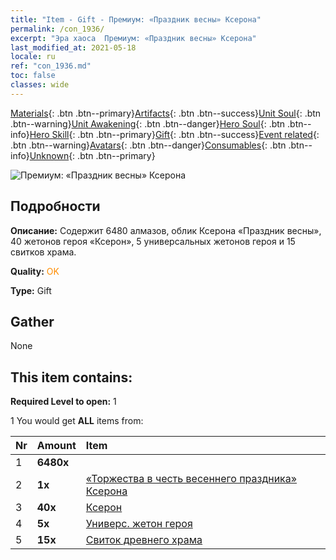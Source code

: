 ```yaml
---
title: "Item - Gift - Премиум: «Праздник весны» Ксерона"
permalink: /con_1936/
excerpt: "Эра хаоса  Премиум: «Праздник весны» Ксерона"
last_modified_at: 2021-05-18
locale: ru
ref: "con_1936.md"
toc: false
classes: wide
---
```

 [Materials](/ItemsRU/){: .btn .btn--primary}[Artifacts](/ItemsRU/Artifacts/){: .btn .btn--success}[Unit Soul](/ItemsRU/UnitSoul/){: .btn .btn--warning}[Unit Awakening](/ItemsRU/UnitAwakening/){: .btn .btn--danger}[Hero Soul](/ItemsRU/HeroSoul/){: .btn .btn--info}[Hero Skill](/ItemsRU/HeroSkill/){: .btn .btn--primary}[Gift](/ItemsRU/Gift/){: .btn .btn--success}[Event related](/ItemsRU/Events/){: .btn .btn--warning}[Avatars](/ItemsRU/Avatars/){: .btn .btn--danger}[Consumables](/ItemsRU/Consumables/){: .btn .btn--info}[Unknown](/ItemsRU/Unknown/){: .btn .btn--primary}

 ![Премиум: «Праздник весны» Ксерона](/images/t/i_907559.png)

## Подробности
 **Описание:** Содержит 6480 алмазов, облик Ксерона «Праздник весны», 40 жетонов героя «Ксерон», 5 универсальных жетонов героя и 15 свитков храма.

 **Quality:** <span style="color: #FF8C00">OK</span>

 **Type:** Gift

## Gather

  None

## This item contains:

 **Required Level to open:** 1

 1 You would get **ALL** items  from:

  | Nr | Amount |     Item    |
  |:---|:-------|:------------|
  | 1 |  **6480x** | <i class="fas fa-gem"/> |  | 
  | 2 |  **1x** | [«Торжества в честь весеннего праздника» Ксерона](/ItemsRU/con_1063/) |  | 
  | 3 |  **40x** | [Ксерон](/ItemsRU/her_383/) |  | 
  | 4 |  **5x** | [Универс. жетон героя](/ItemsRU/her_358/) |  | 
  | 5 |  **15x** | [Свиток древнего храма](/ItemsRU/con_697/) |  | 
